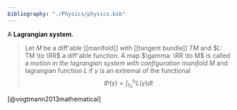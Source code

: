 ```yaml
---
bibliography: "./Physics/physics.bib"
---
```




A **Lagrangian system**. 

> Let $M$ be a diff'able [[manifold]] with [[tangent bundle]] $TM$ and $L: TM \to \RR$ a diff'able function. A map $\gamma: \RR \to M$ is called a _motion in the lagrangian system with configuration manifold_ $M$ and lagrangian function $L$ if $\gamma$ is an extremal of the functional $$\Phi(\gamma) = \int_{t_0}^{t_1} L(\dot\gamma) \dd{t}$$

[@vogtmann2013mathematical]